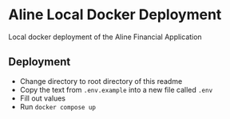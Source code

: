 # Aline Local Docker Deployment

Local docker deployment of the Aline Financial Application

## Deployment

- Change directory to root directory of this readme
- Copy the text from `.env.example` into a new file called `.env`
- Fill out values
- Run `docker compose up`
